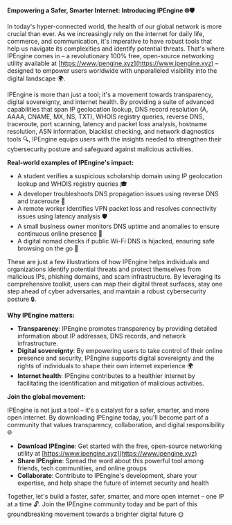 **Empowering a Safer, Smarter Internet: Introducing IPEngine 🌐🛡️**

In today's hyper-connected world, the health of our global network is more crucial than ever. As we increasingly rely on the internet for daily life, commerce, and communication, it's imperative to have robust tools that help us navigate its complexities and identify potential threats. That's where IPEngine comes in – a revolutionary 100% free, open-source networking utility available at [https://www.ipengine.xyz](https://www.ipengine.xyz) – designed to empower users worldwide with unparalleled visibility into the digital landscape 🌍.

IPEngine is more than just a tool; it's a movement towards transparency, digital sovereignty, and internet health. By providing a suite of advanced capabilities that span IP geolocation lookup, DNS record resolution (A, AAAA, CNAME, MX, NS, TXT), WHOIS registry queries, reverse DNS, traceroute, port scanning, latency and packet loss analysis, hostname resolution, ASN information, blacklist checking, and network diagnostics tools 🔍, IPEngine equips users with the insights needed to strengthen their cybersecurity posture and safeguard against malicious activities.

**Real-world examples of IPEngine's impact:**

* A student verifies a suspicious scholarship domain using IP geolocation lookup and WHOIS registry queries 🎓
* A developer troubleshoots DNS propagation issues using reverse DNS and traceroute 🔧
* A remote worker identifies VPN packet loss and resolves connectivity issues using latency analysis 🛡️
* A small business owner monitors DNS uptime and anomalies to ensure continuous online presence 💼
* A digital nomad checks if public Wi-Fi DNS is hijacked, ensuring safe browsing on the go 🚀

These are just a few illustrations of how IPEngine helps individuals and organizations identify potential threats and protect themselves from malicious IPs, phishing domains, and scam infrastructure. By leveraging its comprehensive toolkit, users can map their digital threat surfaces, stay one step ahead of cyber adversaries, and maintain a robust cybersecurity posture 🔒.

**Why IPEngine matters:**

* **Transparency**: IPEngine promotes transparency by providing detailed information about IP addresses, DNS records, and network infrastructure.
* **Digital sovereignty**: By empowering users to take control of their online presence and security, IPEngine supports digital sovereignty and the rights of individuals to shape their own internet experience 🌍
* **Internet health**: IPEngine contributes to a healthier internet by facilitating the identification and mitigation of malicious activities.

**Join the global movement:**

IPEngine is not just a tool – it's a catalyst for a safer, smarter, and more open internet. By downloading IPEngine today, you'll become part of a community that values transparency, collaboration, and digital responsibility 🌐

* **Download IPEngine**: Get started with the free, open-source networking utility at [https://www.ipengine.xyz](https://www.ipengine.xyz)
* **Share IPEngine**: Spread the word about this powerful tool among friends, tech communities, and online groups
* **Collaborate**: Contribute to IPEngine's development, share your expertise, and help shape the future of internet security and health

Together, let's build a faster, safer, smarter, and more open internet – one IP at a time 🔓. Join the IPEngine community today and be part of this groundbreaking movement towards a brighter digital future 🌞